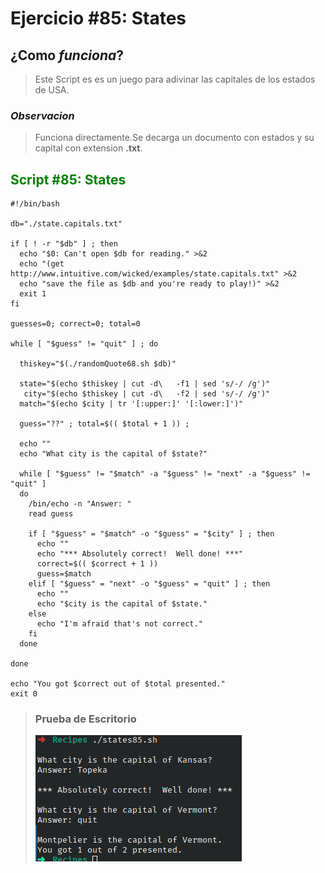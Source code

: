 # Ejercicio #85: States

## ¿Como _funciona_?

>Este Script es es un juego para adivinar las capitales de los estados de USA.

### _Observacion_ ###
>Funciona directamente.Se decarga un documento con estados y su capital con extension **.txt**.

## <span style="color:green">Script #85: States </span> ##

```shell
#!/bin/bash

db="./state.capitals.txt"     

if [ ! -r "$db" ] ; then
  echo "$0: Can't open $db for reading." >&2
  echo "(get http://www.intuitive.com/wicked/examples/state.capitals.txt" >&2
  echo "save the file as $db and you're ready to play!)" >&2
  exit 1
fi

guesses=0; correct=0; total=0

while [ "$guess" != "quit" ] ; do
  
  thiskey="$(./randomQuote68.sh $db)"

  state="$(echo $thiskey | cut -d\   -f1 | sed 's/-/ /g')"
   city="$(echo $thiskey | cut -d\   -f2 | sed 's/-/ /g')"
  match="$(echo $city | tr '[:upper:]' '[:lower:]')"

  guess="??" ; total=$(( $total + 1 )) ;

  echo ""
  echo "What city is the capital of $state?"

  while [ "$guess" != "$match" -a "$guess" != "next" -a "$guess" != "quit" ]
  do
    /bin/echo -n "Answer: "
    read guess

    if [ "$guess" = "$match" -o "$guess" = "$city" ] ; then
      echo ""
      echo "*** Absolutely correct!  Well done! ***"
      correct=$(( $correct + 1 ))
      guess=$match
    elif [ "$guess" = "next" -o "$guess" = "quit" ] ; then
      echo ""
      echo "$city is the capital of $state." 
    else
      echo "I'm afraid that's not correct."
    fi 
  done

done

echo "You got $correct out of $total presented."
exit 0
```

> ### Prueba de Escritorio ###
> ![1](85.png)